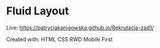 # Fluid Layout

Live: https://patrycjakanigowska.github.io/Rekrutacja-zad1/ 

Created with: HTML CSS RWD Mobile First
